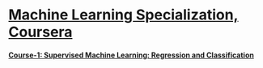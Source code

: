 # [Machine Learning Specialization, Coursera](https://www.coursera.org/specializations/machine-learning-introduction)
#### [Course-1: Supervised Machine Learning: Regression and Classification ](https://www.coursera.org/learn/machine-learning?specialization=machine-learning-introduction)
